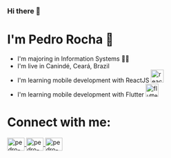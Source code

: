 ### Hi there 👋

# I'm Pedro Rocha :pray:
- I'm majoring in Information Systems :woman_technologist:
- I'm live in Canindé, Ceará, Brazil
- I'm learning mobile development with ReactJS <img src="https://cdn.icon-icons.com/icons2/2415/PNG/512/react_original_logo_icon_146374.png" alt="reactJS" width="30" height="30" style="max-width:100%;"></img>
- I'm learning mobile development with Flutter <img src="https://cdn.icon-icons.com/icons2/2107/PNG/512/file_type_flutter_icon_130599.png" alt="flutter" width="30" height="30" style="max-width:100%;"></img>


# Connect with me:
<a href="https://www.linkedin.com/in/pedro-rocha-7bb3a1189/" target="_blank">
<img align="center" alt="pedro-linkedin" height="30" width="40" src="https://cdn.jsdelivr.net/npm/simple-icons@3.0.1/icons/linkedin.svg" style="max-width:100%;">
</a>
<a href="https://www.instagram.com/pedro_rocha94/" target="_blank">
<img align="center" alt="pedro-instagram" height="30" width="40" src="https://cdn.jsdelivr.net/npm/simple-icons@3.0.1/icons/instagram.svg" style="max-width:100%;">
</a>
<a href="https://twitter.com/pedro_rocha94" target="_blank">
<img align="center" alt="pedro-twitter" height="30" width="40" src="https://cdn.jsdelivr.net/npm/simple-icons@3.0.1/icons/twitter.svg" style="max-width:100%;">
</a>

<!--
**PedroRocha94/PedroRocha94** is a ✨ _special_ ✨ repository because its `README.md` (this file) appears on your GitHub profile.

Here are some ideas to get you started:

- 🔭 I’m currently working on ...
- 🌱 I’m currently learning ...
- 👯 I’m looking to collaborate on ...
- 🤔 I’m looking for help with ...
- 💬 Ask me about ...
- 📫 How to reach me: ...
- 😄 Pronouns: ...
- ⚡ Fun fact: ...
-->
